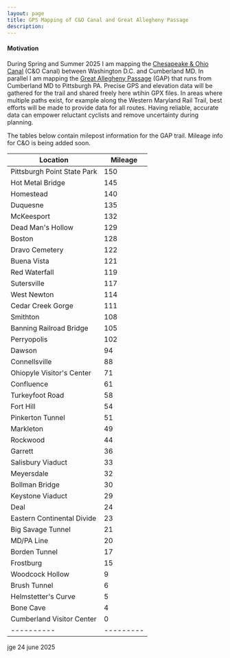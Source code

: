 ```yaml
---
layout: page
title: GPS Mapping of C&O Canal and Great Allegheny Passage
description: 
---
```


#### Motivation
During Spring and Summer 2025 I am mapping the [Chesapeake \& Ohio Canal](https://www.nps.gov/choh/index.htm) (C\&O Canal) between Washington D.C. and Cumberland MD. In parallel I am mapping the [Great Allegheny Passage](https://gaptrail.org/) (GAP) that runs from Cumberland MD to Pittsburgh PA. Precise GPS and elevation data will be gathered for the trail and shared freely here wtihin GPX files. In areas where multiple paths exist, for example along the Western Maryland Rail Trail, best efforts will be made to provide data for all routes. Having reliable, accurate data can empower reluctant cyclists and remove uncertainty during planning. 

The tables below contain milepost information for the GAP trail. Mileage info for C&O is being added soon.

| Location | Mileage |
|----------|---------|
|Pittsburgh Point State Park|	150|
|Hot Metal Bridge|	145|
|Homestead|	140|
|Duquesne	|135|
|McKeesport	|132|
|Dead Man's Hollow|	129|
|Boston	|128|
|Dravo Cemetery|	122|
|Buena Vista|	121|
|Red Waterfall|	119|
|Sutersville	|117|
|West Newton	|114|
|Cedar Creek Gorge	|111|
|Smithton	|108|
|Banning Railroad Bridge|	105|
|Perryopolis|	102|
|Dawson|	94|
|Connellsville	|88|
|Ohiopyle Visitor's Center|	71|
|Confluence	|61|
|Turkeyfoot Road	|58|
|Fort Hill|	54|
|Pinkerton Tunnel|	51|
|Markleton|	49|
|Rockwood|	44|
|Garrett|	36|
|Salisbury Viaduct|	33|
|Meyersdale	|32|
|Bollman Bridge|	30|
|Keystone Viaduct|	29|
|Deal	|24|
|Eastern Continental Divide	|23|
|Big Savage Tunnel	|21|
|MD/PA Line	|20|
|Borden Tunnel|	17|
|Frostburg	|15|
|Woodcock Hollow|	9|
|Brush Tunnel	|6|
|Helmstetter's Curve|	5|
|Bone Cave	|4|
|Cumberland Visitor Center|	0|
|----------|---------|

jge 24 june 2025



